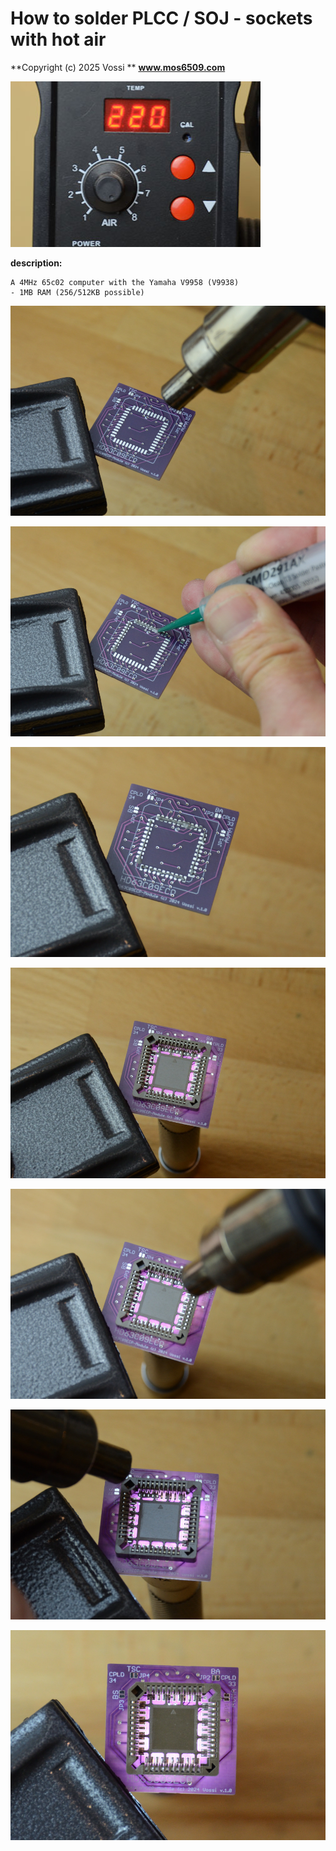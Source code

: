 # How to solder PLCC / SOJ - sockets with hot air

**Copyright (c) 2025 Vossi **
**www.mos6509.com**

![LC256 start screen](https://github.com/vossi1/lc256-computer/blob/master/howto/plcc-hotair_1.jpg)


**description:**

    A 4MHz 65c02 computer with the Yamaha V9958 (V9938)
    - 1MB RAM (256/512KB possible)

![LC256 start screen](https://github.com/vossi1/lc256-computer/blob/master/howto/plcc-hotair_2.jpg)

![LC256 start screen](https://github.com/vossi1/lc256-computer/blob/master/howto/plcc-hotair_3.jpg)

![LC256 start screen](https://github.com/vossi1/lc256-computer/blob/master/howto/plcc-hotair_4.jpg)

![LC256 start screen](https://github.com/vossi1/lc256-computer/blob/master/howto/plcc-hotair_5.jpg)

![LC256 start screen](https://github.com/vossi1/lc256-computer/blob/master/howto/plcc-hotair_6.jpg)

![LC256 start screen](https://github.com/vossi1/lc256-computer/blob/master/howto/plcc-hotair_7.jpg)

![LC256 start screen](https://github.com/vossi1/lc256-computer/blob/master/howto/plcc-hotair_8.jpg)